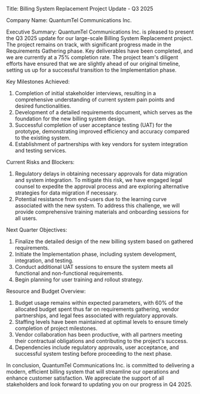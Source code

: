  Title: Billing System Replacement Project Update - Q3 2025

Company Name: QuantumTel Communications Inc.

Executive Summary:
QuantumTel Communications Inc. is pleased to present the Q3 2025 update for our large-scale Billing System Replacement project. The project remains on track, with significant progress made in the Requirements Gathering phase. Key deliverables have been completed, and we are currently at a 75% completion rate. The project team's diligent efforts have ensured that we are slightly ahead of our original timeline, setting us up for a successful transition to the Implementation phase.

Key Milestones Achieved:
1. Completion of initial stakeholder interviews, resulting in a comprehensive understanding of current system pain points and desired functionalities.
2. Development of a detailed requirements document, which serves as the foundation for the new billing system design.
3. Successful completion of user acceptance testing (UAT) for the prototype, demonstrating improved efficiency and accuracy compared to the existing system.
4. Establishment of partnerships with key vendors for system integration and testing services.

Current Risks and Blockers:
1. Regulatory delays in obtaining necessary approvals for data migration and system integration. To mitigate this risk, we have engaged legal counsel to expedite the approval process and are exploring alternative strategies for data migration if necessary.
2. Potential resistance from end-users due to the learning curve associated with the new system. To address this challenge, we will provide comprehensive training materials and onboarding sessions for all users.

Next Quarter Objectives:
1. Finalize the detailed design of the new billing system based on gathered requirements.
2. Initiate the Implementation phase, including system development, integration, and testing.
3. Conduct additional UAT sessions to ensure the system meets all functional and non-functional requirements.
4. Begin planning for user training and rollout strategy.

Resource and Budget Overview:
1. Budget usage remains within expected parameters, with 60% of the allocated budget spent thus far on requirements gathering, vendor partnerships, and legal fees associated with regulatory approvals.
2. Staffing levels have been maintained at optimal levels to ensure timely completion of project milestones.
3. Vendor collaboration has been productive, with all partners meeting their contractual obligations and contributing to the project's success.
4. Dependencies include regulatory approvals, user acceptance, and successful system testing before proceeding to the next phase.

In conclusion, QuantumTel Communications Inc. is committed to delivering a modern, efficient billing system that will streamline our operations and enhance customer satisfaction. We appreciate the support of all stakeholders and look forward to updating you on our progress in Q4 2025.